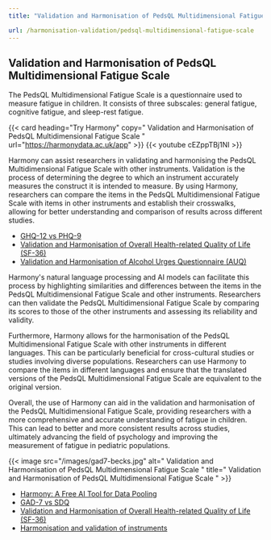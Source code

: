 ```yaml
---
title: "Validation and Harmonisation of PedsQL Multidimensional Fatigue Scale"

url: /harmonisation-validation/pedsql-multidimensional-fatigue-scale
---
```


## Validation and Harmonisation of PedsQL Multidimensional Fatigue Scale

The PedsQL Multidimensional Fatigue Scale is a questionnaire used to measure fatigue in children. It consists of three subscales: general fatigue, cognitive fatigue, and sleep-rest fatigue.

{{< card heading="Try Harmony" copy=" Validation and Harmonisation of PedsQL Multidimensional Fatigue Scale " url="https://harmonydata.ac.uk/app" >}}
{{< youtube cEZppTBj1NI >}}

Harmony can assist researchers in validating and harmonising the PedsQL Multidimensional Fatigue Scale with other instruments. Validation is the process of determining the degree to which an instrument accurately measures the construct it is intended to measure. By using Harmony, researchers can compare the items in the PedsQL Multidimensional Fatigue Scale with items in other instruments and establish their crosswalks, allowing for better understanding and comparison of results across different studies.

* [GHQ-12 vs PHQ-9](/compare-harmonise-instruments/ghq-12-vs-phq-9/)
* [Validation and Harmonisation of Overall Health-related Quality of Life (SF-36)](/harmonisation-validation/overall-health-related-quality-of-life-sf-36)
* [Validation and Harmonisation of Alcohol Urges Questionnaire (AUQ)](/harmonisation-validation/alcohol-urges-questionnaire-auq)

Harmony's natural language processing and AI models can facilitate this process by highlighting similarities and differences between the items in the PedsQL Multidimensional Fatigue Scale and other instruments. Researchers can then validate the PedsQL Multidimensional Fatigue Scale by comparing its scores to those of the other instruments and assessing its reliability and validity.

Furthermore, Harmony allows for the harmonisation of the PedsQL Multidimensional Fatigue Scale with other instruments in different languages. This can be particularly beneficial for cross-cultural studies or studies involving diverse populations. Researchers can use Harmony to compare the items in different languages and ensure that the translated versions of the PedsQL Multidimensional Fatigue Scale are equivalent to the original version.

Overall, the use of Harmony can aid in the validation and harmonisation of the PedsQL Multidimensional Fatigue Scale, providing researchers with a more comprehensive and accurate understanding of fatigue in children. This can lead to better and more consistent results across studies, ultimately advancing the field of psychology and improving the measurement of fatigue in pediatric populations. 


{{< image src="/images/gad7-becks.jpg" alt=" Validation and Harmonisation of PedsQL Multidimensional Fatigue Scale " title=" Validation and Harmonisation of PedsQL Multidimensional Fatigue Scale " >}}









* [Harmony: A Free AI Tool for Data Pooling](/item-harmonisation/harmony-a-free-ai-tool-for-data-pooling)
* [GAD-7 vs SDQ](/compare-harmonise-instruments/gad-7-vs-sdq/)
* [Validation and Harmonisation of Overall Health-related Quality of Life (SF-36)](/harmonisation-validation/overall-health-related-quality-of-life-sf-36)
* [Harmonisation and validation of instruments](/harmonisation-validation/)